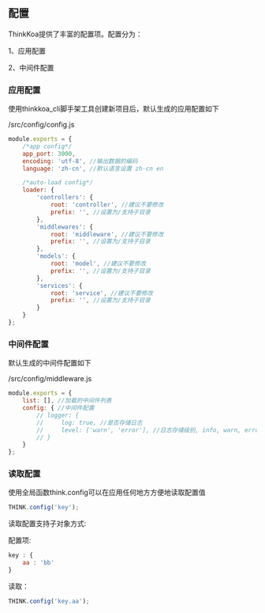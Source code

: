 ## 配置

ThinkKoa提供了丰富的配置项。配置分为：

1、应用配置

2、中间件配置

### 应用配置

使用thinkkoa_cli脚手架工具创建新项目后，默认生成的应用配置如下

/src/config/config.js

```js
module.exports = {
    /*app config*/
    app_port: 3000, 
    encoding: 'utf-8', //输出数据的编码
    language: 'zh-cn', //默认语言设置 zh-cn en

    /*auto-load config*/
    loader: {
        'controllers': {
            root: 'controller', //建议不要修改
            prefix: '', //设置为/支持子目录
        },
        'middlewares': {
            root: 'middleware', //建议不要修改
            prefix: '', //设置为/支持子目录
        },
        'models': {
            root: 'model', //建议不要修改
            prefix: '', //设置为/支持子目录
        },
        'services': {
            root: 'service', //建议不要修改
            prefix: '', //设置为/支持子目录
        }
    }
};
```

### 中间件配置

默认生成的中间件配置如下

/src/config/middleware.js

```js
module.exports = { 
    list: [], //加载的中间件列表
    config: { //中间件配置 
        // logger: {
        //     log: true, //是否存储日志
        //     level: ['warn', 'error'], //日志存储级别, info, warn, error, console类型日志有效
        // }
    }
};
```

### 读取配置

使用全局函数think.config可以在应用任何地方方便地读取配置值

```js
THINK.config('key');
```

读取配置支持子对象方式:

配置项:

```js
key : {
    aa : 'bb'
}
```

读取：

```js
THINK.config('key.aa');
```